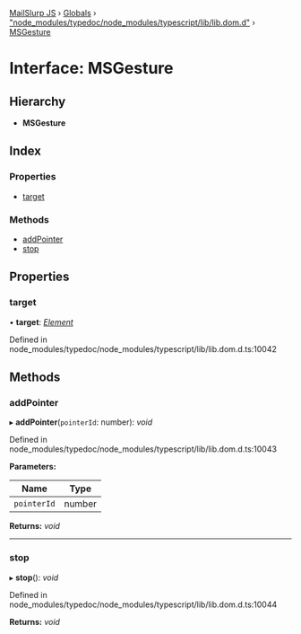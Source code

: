 [MailSlurp JS](../README.md) › [Globals](../globals.md) › ["node_modules/typedoc/node_modules/typescript/lib/lib.dom.d"](../modules/_node_modules_typedoc_node_modules_typescript_lib_lib_dom_d_.md) › [MSGesture](_node_modules_typedoc_node_modules_typescript_lib_lib_dom_d_.msgesture.md)

# Interface: MSGesture

## Hierarchy

* **MSGesture**

## Index

### Properties

* [target](_node_modules_typedoc_node_modules_typescript_lib_lib_dom_d_.msgesture.md#target)

### Methods

* [addPointer](_node_modules_typedoc_node_modules_typescript_lib_lib_dom_d_.msgesture.md#addpointer)
* [stop](_node_modules_typedoc_node_modules_typescript_lib_lib_dom_d_.msgesture.md#stop)

## Properties

###  target

• **target**: *[Element](_node_modules_typedoc_node_modules_typescript_lib_lib_dom_d_.element.md)*

Defined in node_modules/typedoc/node_modules/typescript/lib/lib.dom.d.ts:10042

## Methods

###  addPointer

▸ **addPointer**(`pointerId`: number): *void*

Defined in node_modules/typedoc/node_modules/typescript/lib/lib.dom.d.ts:10043

**Parameters:**

Name | Type |
------ | ------ |
`pointerId` | number |

**Returns:** *void*

___

###  stop

▸ **stop**(): *void*

Defined in node_modules/typedoc/node_modules/typescript/lib/lib.dom.d.ts:10044

**Returns:** *void*
